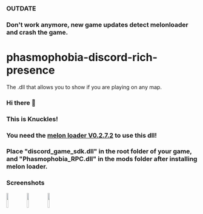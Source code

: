 ### OUTDATE
### Don't work anymore, new game updates detect melonloader and crash the game.



# phasmophobia-discord-rich-presence
The .dll that allows you to show if you are playing on any map.


### Hi there :wave: 
### This is Knuckles!

### You need the [melon loader V0.2.7.2](https://melonwiki.xyz/#/README) to use this dll!


### Place "discord_game_sdk.dll" in the root folder of your game, and "Phasmophobia_RPC.dll" in the mods folder after installing melon loader.


### Screenshots
<code><img width="10%" src="https://cdn.discordapp.com/attachments/658807748867391519/766047035589132308/Menu.PNG"></code>
<code><img width="10%" src="https://cdn.discordapp.com/attachments/658807748867391519/766047037346283560/Private.PNG"></code>
<code><img width="10%" src="https://cdn.discordapp.com/attachments/658807748867391519/766047039523258368/Map.PNG"></code>
